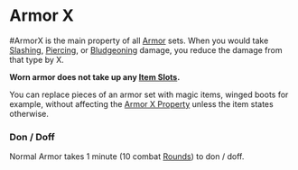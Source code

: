 # Armor X

\#ArmorX is the main property of all [Armor](../../../Armor.md) sets.
When you would take [Slashing](../../../../../Damage%20Types/Slashing.md), [Piercing](../../../../../Damage%20Types/Piercing.md), or [Bludgeoning](../../../../../Damage%20Types/Bludgeoning.md) damage, you reduce the damage from that type by X. 

**Worn armor does not take up any [Item Slots](../../../../../Player%20Characters/Derived%20Statistics/Item%20Slots.md).**

You can replace pieces of an armor set with magic items, winged boots for example, without affecting the [Armor X Property](Armor%20X%20Property.md) unless the item states otherwise.

### Don / Doff

Normal Armor takes 1 minute (10 combat [Rounds](../../../../../Game%20Procedures/Round.md)) to don / doff.

